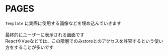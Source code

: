 # PAGES

`Template` に実際に使用する画像などを埋め込んでいきます<br>
<br>
最終的にユーザーに表示される画面です<br>
ReactやVueなどでは、この階層でのみstoreとのアクセスを許容するという使い方をすることが多いです<br>
